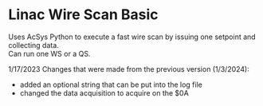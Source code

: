 # Linac Wire Scan Basic
Uses AcSys Python to execute a fast wire scan by issuing one setpoint and collecting data.  
Can run one WS or a QS. 

1/17/2023 Changes that were made from the previous version (1/3/2024):  
- added an optional string that can be put into the log file  
- changed the data acquisition to acquire on the $0A  

